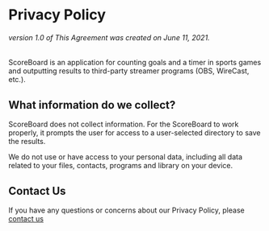 # Privacy Policy
###### version 1.0 of This Agreement was created on June 11, 2021.

ScoreBoard is an application for counting goals and a timer in sports games and outputting results to third-party streamer programs (OBS, WireCast, etc.).

## What information do we collect?

ScoreBoard does not collect information. 
For the ScoreBoard to work properly, it prompts the user for access to a user-selected directory to save the results.

We do not use or have access to your personal data, including all data related to your files, contacts, programs and library on your device.

## Contact Us

If you have any questions or concerns about our Privacy Policy, please [contact us](https://scoreboardmac.github.io/support.html)
